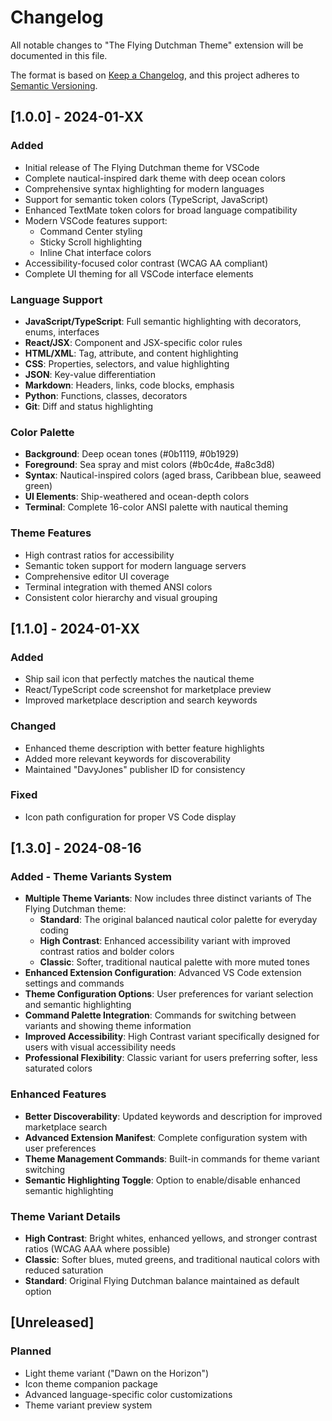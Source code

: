# Changelog

All notable changes to "The Flying Dutchman Theme" extension will be documented in this file.

The format is based on [Keep a Changelog](https://keepachangelog.com/en/1.0.0/),
and this project adheres to [Semantic Versioning](https://semver.org/spec/v2.0.0.html).

## [1.0.0] - 2024-01-XX

### Added
- Initial release of The Flying Dutchman theme for VSCode
- Complete nautical-inspired dark theme with deep ocean colors
- Comprehensive syntax highlighting for modern languages
- Support for semantic token colors (TypeScript, JavaScript)
- Enhanced TextMate token colors for broad language compatibility
- Modern VSCode features support:
  - Command Center styling
  - Sticky Scroll highlighting
  - Inline Chat interface colors
- Accessibility-focused color contrast (WCAG AA compliant)
- Complete UI theming for all VSCode interface elements

### Language Support
- **JavaScript/TypeScript**: Full semantic highlighting with decorators, enums, interfaces
- **React/JSX**: Component and JSX-specific color rules
- **HTML/XML**: Tag, attribute, and content highlighting
- **CSS**: Properties, selectors, and value highlighting
- **JSON**: Key-value differentiation
- **Markdown**: Headers, links, code blocks, emphasis
- **Python**: Functions, classes, decorators
- **Git**: Diff and status highlighting

### Color Palette
- **Background**: Deep ocean tones (#0b1119, #0b1929)
- **Foreground**: Sea spray and mist colors (#b0c4de, #a8c3d8)
- **Syntax**: Nautical-inspired colors (aged brass, Caribbean blue, seaweed green)
- **UI Elements**: Ship-weathered and ocean-depth colors
- **Terminal**: Complete 16-color ANSI palette with nautical theming

### Theme Features
- High contrast ratios for accessibility
- Semantic token support for modern language servers
- Comprehensive editor UI coverage
- Terminal integration with themed ANSI colors
- Consistent color hierarchy and visual grouping

## [1.1.0] - 2024-01-XX

### Added
- Ship sail icon that perfectly matches the nautical theme
- React/TypeScript code screenshot for marketplace preview
- Improved marketplace description and search keywords

### Changed
- Enhanced theme description with better feature highlights
- Added more relevant keywords for discoverability
- Maintained "DavyJones" publisher ID for consistency

### Fixed
- Icon path configuration for proper VS Code display

## [1.3.0] - 2024-08-16

### Added - Theme Variants System
- **Multiple Theme Variants**: Now includes three distinct variants of The Flying Dutchman theme:
  - **Standard**: The original balanced nautical color palette for everyday coding
  - **High Contrast**: Enhanced accessibility variant with improved contrast ratios and bolder colors
  - **Classic**: Softer, traditional nautical palette with more muted tones
- **Enhanced Extension Configuration**: Advanced VS Code extension settings and commands
- **Theme Configuration Options**: User preferences for variant selection and semantic highlighting
- **Command Palette Integration**: Commands for switching between variants and showing theme information
- **Improved Accessibility**: High Contrast variant specifically designed for users with visual accessibility needs
- **Professional Flexibility**: Classic variant for users preferring softer, less saturated colors

### Enhanced Features
- **Better Discoverability**: Updated keywords and description for improved marketplace search
- **Advanced Extension Manifest**: Complete configuration system with user preferences
- **Theme Management Commands**: Built-in commands for theme variant switching
- **Semantic Highlighting Toggle**: Option to enable/disable enhanced semantic highlighting

### Theme Variant Details
- **High Contrast**: Bright whites, enhanced yellows, and stronger contrast ratios (WCAG AAA where possible)
- **Classic**: Softer blues, muted greens, and traditional nautical colors with reduced saturation
- **Standard**: Original Flying Dutchman balance maintained as default option

## [Unreleased]

### Planned
- Light theme variant ("Dawn on the Horizon") 
- Icon theme companion package
- Advanced language-specific color customizations
- Theme variant preview system
